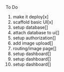 To Do

1. make it deploy[x]
2. scaffold basic UI[x]
3. setup database[]
4. attach database to ui[]
5. setup authorization[]
6. add image upload[]
7. routing/image page[]
8. setup dashboard[]
9. setup dashboard[]
10. setup dashboard[]
